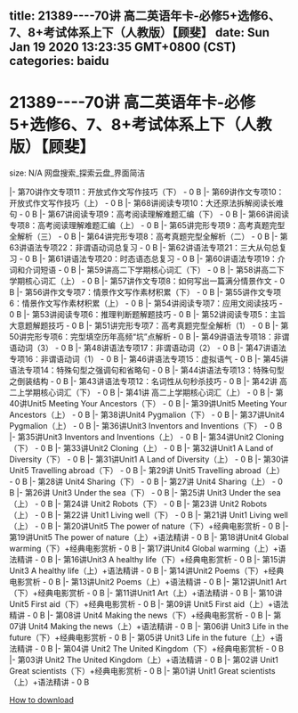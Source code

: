 
title: 21389----70讲 高二英语年卡-必修5+选修6、7、8+考试体系上下（人教版）【顾斐】
date: Sun Jan 19 2020 13:23:35 GMT+0800 (CST)    
categories: baidu
---

# 21389----70讲 高二英语年卡-必修5+选修6、7、8+考试体系上下（人教版）【顾斐】
size: N/A
 网盘搜索_探索云盘_界面简洁
 
|- 第70讲作文专项11：开放式作文写作技巧（下） - 0 B
|- 第69讲作文专项10：开放式作文写作技巧（上） - 0 B
|- 第68讲阅读专项10：大还原法拆解阅读长难句 - 0 B
|- 第67讲阅读专项9：高考阅读理解难题汇编（下） - 0 B
|- 第66讲阅读专项8：高考阅读理解难题汇编（上） - 0 B
|- 第65讲完形专项9：高考真题完型全解析（三） - 0 B
|- 第64讲完形专项8：高考真题完型全解析（二） - 0 B
|- 第63讲语法专项22：非谓语动词总复习 - 0 B
|- 第62讲语法专项21：三大从句总复习 - 0 B
|- 第61讲语法专项20：时态语态总复习 - 0 B
|- 第60讲语法专项19：介词和介词短语 - 0 B
|- 第59讲高二下学期核心词汇（下） - 0 B
|- 第58讲高二下学期核心词汇（上） - 0 B
|- 第57讲作文专项8：如何写出一篇满分情景作文 - 0 B
|- 第56讲作文专项7：情景作文写作素材积累（下） - 0 B
|- 第55讲作文专项6：情景作文写作素材积累（上） - 0 B
|- 第54讲阅读专项7：应用文阅读技巧 - 0 B
|- 第53讲阅读专项6：推理判断题解题技巧 - 0 B
|- 第52讲阅读专项5：主旨大意题解题技巧 - 0 B
|- 第51讲完形专项7：高考真题完型全解析（1） - 0 B
|- 第50讲完形专项6：完型填空历年高频“坑”点解析 - 0 B
|- 第49讲语法专项18：非谓语动词（3） - 0 B
|- 第48讲语法专项17：非谓语动词（2） - 0 B
|- 第47讲语法专项16：非谓语动词（1） - 0 B
|- 第46讲语法专项15：虚拟语气 - 0 B
|- 第45讲语法专项14：特殊句型之强调句和省略句 - 0 B
|- 第44讲语法专项13：特殊句型之倒装结构 - 0 B
|- 第43讲语法专项12：名词性从句秒杀技巧 - 0 B
|- 第42讲 高二上学期核心词汇（下） - 0 B
|- 第41讲 高二上学期核心词汇（上） - 0 B
|- 第40讲Unit5 Meeting Your Ancestors（下） - 0 B
|- 第39讲Unit5 Meeting Your Ancestors（上） - 0 B
|- 第38讲Unit4 Pygmalion（下） - 0 B
|- 第37讲Unit4 Pygmalion（上） - 0 B
|- 第36讲Unit3 Inventors and Inventions（下） - 0 B
|- 第35讲Unit3 Inventors and Inventions（上） - 0 B
|- 第34讲Unit2 Cloning（下） - 0 B
|- 第33讲Unit2 Cloning（上） - 0 B
|- 第32讲Unit1 A Land of Diversity（下） - 0 B
|- 第31讲Unit1 A Land of Diversity（上） - 0 B
|- 第30讲 Unit5 Travelling abroad（下） - 0 B
|- 第29讲 Unit5 Travelling abroad（上） - 0 B
|- 第28讲 Unit4 Sharing（下） - 0 B
|- 第27讲 Unit4 Sharing（上） - 0 B
|- 第26讲 Unit3 Under the sea（下） - 0 B
|- 第25讲 Unit3 Under the sea（上） - 0 B
|- 第24讲 Unit2 Robots（下） - 0 B
|- 第23讲 Unit2 Robots（上） - 0 B
|- 第22讲 Unit1 Living well（下） - 0 B
|- 第21讲 Unit1 Living well（上） - 0 B
|- 第20讲Unit5 The power of nature（下）+经典电影赏析 - 0 B
|- 第19讲Unit5 The power of nature（上）+语法精讲 - 0 B
|- 第18讲Unit4 Global warming（下）+经典电影赏析 - 0 B
|- 第17讲Unit4 Global warming（上）+语法精讲 - 0 B
|- 第16讲Unit3 A healthy life（下）+经典电影赏析 - 0 B
|- 第15讲Unit3 A healthy life（上）+语法精讲 - 0 B
|- 第14讲Unit2 Poems（下）+经典电影赏析 - 0 B
|- 第13讲Unit2 Poems（上）+语法精讲 - 0 B
|- 第12讲Unit1 Art（下）+经典电影赏析 - 0 B
|- 第11讲Unit1 Art（上）+语法精讲 - 0 B
|- 第10讲 Unit5 First aid（下）+经典电影赏析 - 0 B
|- 第09讲 Unit5 First aid（上）+语法精讲 - 0 B
|- 第08讲 Unit4 Making the news（下）+经典电影赏析 - 0 B
|- 第07讲 Unit4 Making the news（上）+语法精讲 - 0 B
|- 第06讲 Unit3 Life in the future（下）+经典电影赏析 - 0 B
|- 第05讲 Unit3 Life in the future（上）+语法精讲 - 0 B
|- 第04讲 Unit2 The United Kingdom（下）+经典电影赏析 - 0 B
|- 第03讲 Unit2 The United Kingdom（上）+语法精讲 - 0 B
|- 第02讲 Unit1 Great scientists（下）+经典电影赏析 - 0 B
|- 第01讲 Unit1 Great scientists（上）+语法精讲 - 0 B

[How to download](https://bpcam.bemobtrk.com/go/2ceec3aa-1ca2-46d6-b9ff-aaa5c184517c?jno=268)